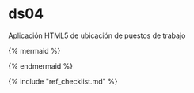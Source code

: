 # ds04

Aplicación HTML5 de ubicación de puestos de trabajo

{% mermaid %}

{% endmermaid %}

{% include "ref_checklist.md" %}